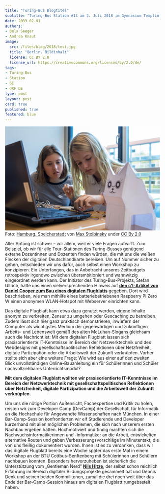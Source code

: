 ```yaml
---
title: "Turing-Bus Blogtitel"
subtitle: "Turing-Bus Station #13 am 2. Juli 2018 im Gymnasium Templin (Brandenburg) mit 15 Schüler*innen (15-16 Jahre)"
date: 2033-02-01
authors:
- Bela Seeger
- Andrea Knaut
image:
  src: /files/blog/2018/test.jpg
  title: "Berlin. Bildinhalt"
  license: CC BY 2.0
  license_url: https://creativecommons.org/licenses/by/2.0/de/
tags:
- Turing-Bus
- Station
- GI
- OKF DE
type: post
layout: post
card: true
published: true
featured: blue
---
```


![Test](/files/blog/2018/turing-bus-in-bernau_41407107815_o-lowres.jpg)
Foto: <a href="https://www.flickr.com/photos/max-stolbinsky/36174159450/">Hamburg. Speicherstadt</a> von <a href="https://www.flickr.com/photos/max-stolbinsky/">Max Stolbinsky</a> under <a href="https://creativecommons.org/licenses/by/2.0/">CC By 2.0</a>

Aller Anfang ist schwer – vor allem, weil er viele Fragen aufwirft. Zum Beispiel, ob wir für alle Tour-Stationen des Turing-Busses genügend externe Dozentinnen und Dozenten finden würden, die mit uns die weißen Flecken der digitalen Deutschlandkarte bereisen. Um auf Nummer sicher zu gehen, entschieden wir uns dafür, auch selbst einen Workshop zu konzipieren. Ein Unterfangen, das in Anbetracht unseres Zeitbudgets retrospektiv irgendwo zwischen überambitioniert und wahnwitzig eingeordnet werden kann. Der Initiator des Turing-Bus-Projekts, Stefan Ullrich, hatte uns einen vielversprechenden Hinweis auf **[den c't-Artikel von Daniel Cooper zum Bau eines digitalen Flugblatts](https://www.heise.de/ct/ausgabe/2017-22-Digitales-Flugblatt-Raspberry-Pi-mit-Batterie-als-anonymer-WLAN-Hotspot-und-Webserver-3851689.html)** gegeben. Dort wird beschrieben, wie man mithilfe eines batteriebetriebenen Raspberry Pi Zero W einen anonymen WLAN-Hotspot mit Webserver einrichten kann.

Das digitale Flugblatt kann etwa dazu genutzt werden, eigene Inhalte anonym zu verbreiten, Zensur zu umgehen oder Geocaching zu betreiben. Zudem lässt sich hier ganz praktisch demonstrieren, inwiefern der Computer als wichtigstes Medium der gegenwärtigen und zukünftigen Arbeits- und Lebenswelt gemäß des alten McLuhan-Slogans gleichsam auch die Nachricht ist: Mit dem digitalen Flugblatt lassen sich praxisorientierte IT-Kenntnisse im Bereich der Netzwerktechnik und des Webdesigns mit gesellschaftspolitischen Reflektionen über Netzfreiheit, digitale Partizipation oder die Arbeitswelt der Zukunft verknüpfen. Vorher stellte sich aber eine weitere Frage: Wie wird aus einer auf den zweiten Blick unvollständigen Online-Bauanleitung ein für Schülerinnen und Schüler nachvollziehbares Unterrichtsmodul?  

**Mit dem digitalen Flugblatt wollten wir praxisorientierte IT-Kenntnisse im Bereich der Netzwerktechnik mit gesellschaftspolitischen Reflektionen über Netzfreiheit, digitale Partizipation und die Arbeitswelt der Zukunft verknüpfen.**

Um uns die nötige Portion Außensicht, Fachexpertise und Kritik zu holen, reisten wir zum Developer Camp (DevCamp) der Gesellschaft für Informatik an die Hochschule für Angewandte Wissenschaften nach München. In einer Bar-Camp-Session konfrontierten wir elf Studierende und Developer kurzerhand mit allen möglichen Problemen, die sich nach unserem ersten Nachbau ergeben hatten. Hochmotiviert und findig machten sich die Nachwuchsinformatikerinnen und -informatiker an die Arbeit, entwickelten alternative Routen und gaben Verbesserungsvorschläge im Minutentakt, die von uns fleißig dokumentiert wurden. Ihnen ist es zu verdanken, dass wir das digitale Flugblatt bereits eine Woche später das erste Mal in einem Workshop an der BTU Cottbus-Senftenberg mit Schülerinnen und Schülern nachbauen konnten. Besonders hervorzuheben ist sicherlich die Unterstützung vom „Gentleman Nerd" **[Nils Hitze](https://www.silberkind.de/)**, der selbst schon reichlich Erfahrung im Bereich digitaler Bildungsprojekte gesammelt hat und Dennis Denk und seinen beiden Kommilitonen, zumal die drei noch weit über das Ende der Bar-Camp-Session hinaus am digitalen Flugblatt rumgebastelt haben.
